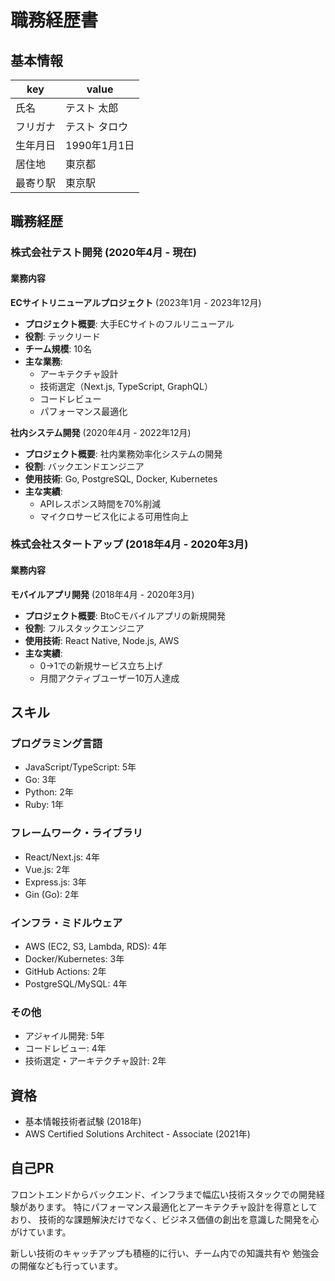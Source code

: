 # 職務経歴書

## 基本情報

| key | value |
|-----|-------|
| 氏名 | テスト 太郎 |
| フリガナ | テスト タロウ |
| 生年月日 | 1990年1月1日 |
| 居住地 | 東京都 |
| 最寄り駅 | 東京駅 |

## 職務経歴

### 株式会社テスト開発 (2020年4月 - 現在)

#### 業務内容

**ECサイトリニューアルプロジェクト** (2023年1月 - 2023年12月)

- **プロジェクト概要**: 大手ECサイトのフルリニューアル
- **役割**: テックリード
- **チーム規模**: 10名
- **主な業務**:
  - アーキテクチャ設計
  - 技術選定（Next.js, TypeScript, GraphQL）
  - コードレビュー
  - パフォーマンス最適化

**社内システム開発** (2020年4月 - 2022年12月)

- **プロジェクト概要**: 社内業務効率化システムの開発
- **役割**: バックエンドエンジニア
- **使用技術**: Go, PostgreSQL, Docker, Kubernetes
- **主な実績**:
  - APIレスポンス時間を70%削減
  - マイクロサービス化による可用性向上

### 株式会社スタートアップ (2018年4月 - 2020年3月)

#### 業務内容

**モバイルアプリ開発** (2018年4月 - 2020年3月)

- **プロジェクト概要**: BtoCモバイルアプリの新規開発
- **役割**: フルスタックエンジニア
- **使用技術**: React Native, Node.js, AWS
- **主な実績**:
  - 0→1での新規サービス立ち上げ
  - 月間アクティブユーザー10万人達成

## スキル

### プログラミング言語

- JavaScript/TypeScript: 5年
- Go: 3年
- Python: 2年
- Ruby: 1年

### フレームワーク・ライブラリ

- React/Next.js: 4年
- Vue.js: 2年
- Express.js: 3年
- Gin (Go): 2年

### インフラ・ミドルウェア

- AWS (EC2, S3, Lambda, RDS): 4年
- Docker/Kubernetes: 3年
- GitHub Actions: 2年
- PostgreSQL/MySQL: 4年

### その他

- アジャイル開発: 5年
- コードレビュー: 4年
- 技術選定・アーキテクチャ設計: 2年

## 資格

- 基本情報技術者試験 (2018年)
- AWS Certified Solutions Architect - Associate (2021年)

## 自己PR

フロントエンドからバックエンド、インフラまで幅広い技術スタックでの開発経験があります。
特にパフォーマンス最適化とアーキテクチャ設計を得意としており、
技術的な課題解決だけでなく、ビジネス価値の創出を意識した開発を心がけています。

新しい技術のキャッチアップも積極的に行い、チーム内での知識共有や
勉強会の開催なども行っています。